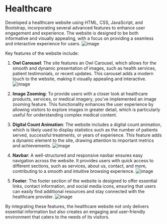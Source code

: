 # Healthcare
Developed a healthcare website using HTML, CSS, JavaScript, and Bootstrap, incorporating several advanced features to enhance user engagement and experience. The website is designed to be both informative and visually appealing, with a focus on providing a seamless and interactive experience for users.
![image](https://github.com/user-attachments/assets/1db9e925-83ad-4eec-b553-77dbaa13635e)


Key features of the website include:

1. **Owl Carousel**: The site features an Owl Carousel, which allows for the smooth and dynamic presentation of images, such as health services, patient testimonials, or recent updates. This carousel adds a modern touch to the website, making it visually appealing and interactive.
   ![image](https://github.com/user-attachments/assets/4446c4f9-543f-471e-b416-9c76c14d678d)


2. **Image Zooming**: To provide users with a closer look at healthcare products, services, or medical imagery, you’ve implemented an image zooming feature. This functionality enhances the user experience by allowing visitors to explore images in greater detail, which is particularly useful for understanding complex medical content.

3. **Digital Count Animation**: The website includes a digital count animation, which is likely used to display statistics such as the number of patients served, successful treatments, or years of experience. This feature adds a dynamic element to the site, drawing attention to important metrics and achievements.
   ![image](https://github.com/user-attachments/assets/ce665807-57bc-43aa-bd8f-f5bf018d85bf)
  

4. **Navbar**: A well-structured and responsive navbar ensures easy navigation across the website. It provides users with quick access to different sections, such as services, about us, contact, and more, contributing to a smooth and intuitive browsing experience.
   ![image](https://github.com/user-attachments/assets/ebbaa646-ead3-4bc0-947c-09d1e896eef2)

   

5. **Footer**: The footer section of the website is designed to offer essential links, contact information, and social media icons, ensuring that users can easily find additional resources and stay connected with the healthcare provider.
   ![image](https://github.com/user-attachments/assets/6ef61c02-e481-449a-89df-19473dc7c426)


By integrating these features, the healthcare website not only delivers essential information but also creates an engaging and user-friendly environment that caters to the needs of its visitors.
